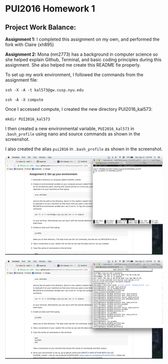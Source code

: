 # PUI2016 Homework 1


## Project Work Balance:

**Assignment 1:** I completed this assignment on my own, and performed the fork with Claire (xh895)

**Assignment 2:** Mona (nm2773) has a background in computer science so she helped explain Github, Terminal, and basic coding principles during this assignment. She also helped me create this README fie properly.

To set up my work environment, I followed the commands from the assignment file:

`ssh -X -A -t kal573@gw.cusp.nyu.edu`

`ssh -A -X compute`

Once I accessed compute, I created the new directory PUI2016_kal573:

`mkdir PUI2016_kal573`

I then created a new environmental variable, `PUI2016_kal573` in `.bash_profile` using nano and source commands as shown in the screenshot.

I also created the alias `pui2016` in `.bash_profile` as shown in the screenshot.



![Screenshot 1: directory creation](/HW1_kal573/bash_profile.png)

![Screenshot 2: command line in terminal](/HW1_kal573/commands.png)


